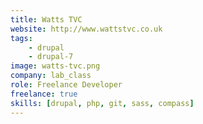```yaml
---
title: Watts TVC
website: http://www.wattstvc.co.uk
tags:
    - drupal
    - drupal-7
image: watts-tvc.png
company: lab_class
role: Freelance Developer
freelance: true
skills: [drupal, php, git, sass, compass]
---
```

